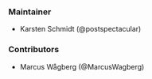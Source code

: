 ### Maintainer

- Karsten Schmidt (@postspectacular)

### Contributors

- Marcus Wågberg (@MarcusWagberg)
